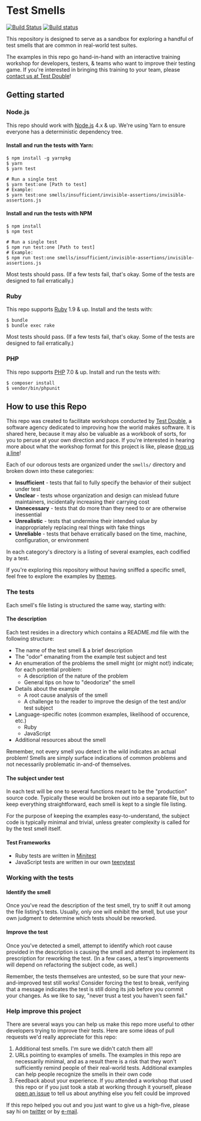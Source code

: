 # Test Smells

[![Build Status](https://travis-ci.org/testdouble/test-smells.svg?branch=master)](https://travis-ci.org/testdouble/test-smells)
[![Build status](https://ci.appveyor.com/api/projects/status/4bj4uiu7q894scg2/branch/master?svg=true)](https://ci.appveyor.com/project/searls/test-smells/branch/master)

This repository is designed to serve as a sandbox for exploring a handful of test
smells that are common in real-world test suites.

The examples in this repo go hand-in-hand with an interactive training workshop
for developers, testers, & teams who want to improve their testing game. If
you're interested in bringing this training to your team, please [contact us at
Test Double](mailto:hello+testsmells@testdouble.com)!

## Getting started

### Node.js

This repo should work with [Node.js](http://nodejs.org) 4.x & up. We're using
Yarn to ensure everyone has a deterministic dependency tree.

#### Install and run the tests with Yarn:

```
$ npm install -g yarnpkg
$ yarn
$ yarn test

# Run a single test
$ yarn test:one [Path to test]
# Example:
$ yarn test:one smells/insufficient/invisible-assertions/invisible-assertions.js
```


#### Install and run the tests with NPM

```
$ npm install
$ npm test

# Run a single test
$ npm run test:one [Path to test]
# Example:
$ npm run test:one smells/insufficient/invisible-assertions/invisible-assertions.js
```

Most tests should pass. (If a few tests fail, that's okay. Some of the tests are
designed to fail erratically.)

### Ruby

This repo supports [Ruby](https://www.ruby-lang.org) 1.9 & up. Install and the
tests with:

```
$ bundle
$ bundle exec rake
```

Most tests should pass. (If a few tests fail, that's okay. Some of the tests are
designed to fail erratically.)

### PHP

This repo supports [PHP](http://php.net) 7.0 & up. Install and run the tests with:

```
$ composer install
$ vendor/bin/phpunit
```


## How to use this Repo

This repo was created to facilitate workshops conducted by [Test
Double](http://testdouble.com), a software agency dedicated to improving how the
world makes software. It is shared here, because it may also be valuable as a
workbook of sorts, for you to peruse at your own direction and pace. If you're
interested in hearing more about what the workshop format for this project is
like, please [drop us a line](mailto:hello+testsmells@testdouble.com)!

Each of our odorous tests are organized under the `smells/` directory and broken
down into these categories:

* **Insufficient** - tests that fail to fully specify the behavior of their
subject under test
* **Unclear** - tests whose organization and design can mislead future
maintainers, incidentally increasing their carrying cost
* **Unnecessary** - tests that do more than they need to or are otherwise
inessential
* **Unrealistic** - tests that undermine their intended value by inappropriately
replacing real things with fake things
* **Unreliable** - tests that behave erratically based on the time, machine,
configuration, or environment

In each category's directory is a listing of several examples, each codified by
a test.

If you're exploring this repository without having sniffed a specific smell,
feel free to explore the examples by [themes](./THEMES.md).

### The tests

Each smell's file listing is structured the same way, starting with:

#### The description

Each test resides in a directory which contains a README.md file with the
following structure:

* The name of the test smell & a brief description
* The "odor" emanating from the example test subject and test
* An enumeration of the problems the smell might (or might not!) indicate; for
each potential problem:
  * A description of the nature of the problem
  * General tips on how to "deodorize" the smell
* Details about the example
  * A root cause analysis of the smell
  * A challenge to the reader to improve the design of the test and/or test
  subject
* Language-specific notes (common examples, likelihood of occurence, etc.)
  * Ruby
  * JavaScript
* Additional resources about the smell

Remember, not every smell you detect in the wild indicates an actual problem!
Smells are simply surface indications of common problems and not necessarily
problematic in-and-of themselves.

#### The subject under test

In each test will be one to several functions meant to be the "production"
source code. Typically these would be broken out into a separate file, but to
keep everything straightforward, each smell is kept to a single file listing.

For the purpose of keeping the examples easy-to-understand, the subject code is
typically minimal and trivial, unless greater complexity is called for by the
test smell itself.

#### Test Frameworks

* Ruby tests are written in [Minitest](https://github.com/seattlerb/minitest)
* JavaScript tests are written in our own [teenytest](https://github.com/testdouble/teenytest)

### Working with the tests

#### Identify the smell

Once you've read the description of the test smell, try to sniff it out among the
file listing's tests. Usually, only one will exhibit the smell, but use your own
judgment to determine which tests should be reworked.

#### Improve the test

Once you've detected a smell, attempt to identify which root cause provided in
the description is causing the smell and attempt to implement its prescription
for reworking the test. (In a few cases, a test's improvements will depend on
refactoring the subject code, as well.)

Remember, the tests themselves are untested, so be sure that your
new-and-improved test still works! Consider forcing the test to break, verifying
that a message indicates the test is still doing its job before you commit your
changes. As we like to say, "never trust a test you haven't seen fail."

### Help improve this project

There are several ways you can help us make this repo more useful to other
developers trying to improve their tests. Here are some ideas of pull requests
we'd really appreciate for this repo:

1. Additional test smells. I'm sure we didn't catch them all!
2. URLs pointing to examples of smells. The examples in this repo are necessarily
minimal, and as a result there is a risk that they won't sufficiently remind
people of their real-world tests. Additional examples can help people recognize
the smells in their own code
3. Feedback about your experience. If you attended a workshop that used this repo
or if you just took a stab at working through it yourself, please [open an
issue](https://github.com/testdouble/test-smells/issues/new) to tell us about
anything else you felt could be improved

If this repo helped you out and you just want to give us a high-five, please say
hi on [twitter](https://twitter.com/testdouble) or by
[e-mail](mailto:hello@testdouble.com).
